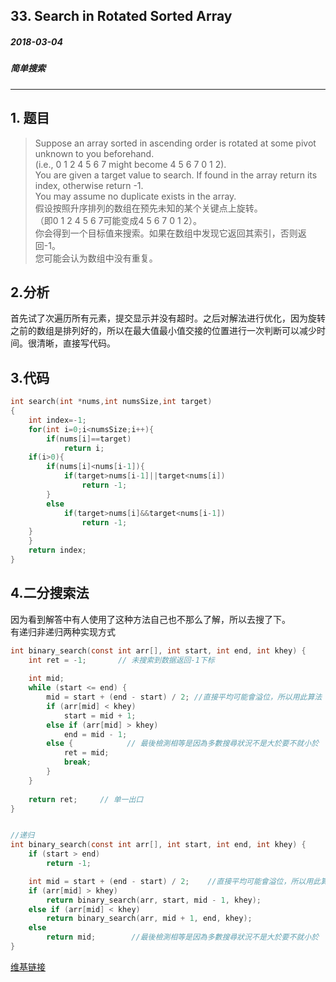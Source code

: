 ## 33. Search in Rotated Sorted Array
##### 2018-03-04
##### 简单搜索
***
## 1. 题目
>Suppose an array sorted in ascending order is rotated at some pivot unknown to you beforehand.  
(i.e., 0 1 2 4 5 6 7 might become 4 5 6 7 0 1 2).  
You are given a target value to search. If found in the array return its index, otherwise return -1.  
You may assume no duplicate exists in the array.  
假设按照升序排列的数组在预先未知的某个关键点上旋转。  
（即0 1 2 4 5 6 7可能变成4 5 6 7 0 1 2）。  
你会得到一个目标值来搜索。如果在数组中发现它返回其索引，否则返回-1。  
您可能会认为数组中没有重复。

## 2.分析
首先试了次遍历所有元素，提交显示并没有超时。之后对解法进行优化，因为旋转之前的数组是排列好的，所以在最大值最小值交接的位置进行一次判断可以减少时间。很清晰，直接写代码。
## 3.代码
```c
int search(int *nums,int numsSize,int target)
{
    int index=-1;
    for(int i=0;i<numsSize;i++){
        if(nums[i]==target)
            return i;
	if(i>0){
        if(nums[i]<nums[i-1]){
            if(target>nums[i-1]||target<nums[i])
                return -1;
        }
        else
            if(target>nums[i]&&target<nums[i-1])
                return -1;
	}
    }
    return index;
}
```
## 4.二分搜索法
因为看到解答中有人使用了这种方法自己也不那么了解，所以去搜了下。  
有递归非递归两种实现方式
```c
int binary_search(const int arr[], int start, int end, int khey) {
    int ret = -1;       // 未搜索到数据返回-1下标
    
	int mid;
	while (start <= end) {
		mid = start + (end - start) / 2; //直接平均可能會溢位，所以用此算法
		if (arr[mid] < khey)
			start = mid + 1;
		else if (arr[mid] > khey)
			end = mid - 1;
		else {            // 最後檢測相等是因為多數搜尋狀況不是大於要不就小於
			ret = mid;  
            break;
        }
	}
	
	return ret;     // 单一出口
}


//递归
int binary_search(const int arr[], int start, int end, int khey) {
	if (start > end)
		return -1;

	int mid = start + (end - start) / 2;    //直接平均可能會溢位，所以用此算法
	if (arr[mid] > khey)
		return binary_search(arr, start, mid - 1, khey);
	else if (arr[mid] < khey)
		return binary_search(arr, mid + 1, end, khey);
	else
	    return mid;        //最後檢測相等是因為多數搜尋狀況不是大於要不就小於
}
```
[维基链接](https://zh.wikipedia.org/wiki/%E4%BA%8C%E5%88%86%E6%90%9C%E7%B4%A2%E7%AE%97%E6%B3%95)
